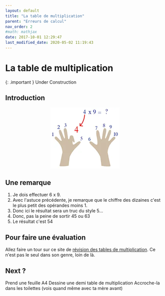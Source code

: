 ```yaml
---
layout: default
title: "La table de multiplication"
parent: "Erreurs de calcul"
nav_order: 2
#math: mathjax
date: 2017-10-01 12:29:47
last_modified_date: 2020-05-02 11:19:43
---
```



# La table de multiplication

{: .important }
Under Construction



## Introduction


<div align="center">
<img src="./assets/MultiplierPar9.webp" alt="" loading="lazy"/>
</div>

## Une remarque

1. Je dois effectuer 6 x 9.
2. Avec l'astuce précédente, je remarque que le chiffre des dizaines c'est le plus petit des opérandes moins 1.
3. Donc ici le résultat sera un truc du style 5...
4. Donc, pas la peine de sortir 45 ou 63
5. Le résultat c'est 54

## Pour faire une évaluation

Allez faire un tour sur ce site de [révision des tables de multiplication](http://tables-de-multiplication.fr/tafels-oefenen.aspx). Ce n'est pas le seul dans son genre, loin de là.



## Next ?
Prend une feuille A4
Dessine une demi table de multiplication
Accroche-la dans les toilettes (vois quand même avec ta mère avant)
